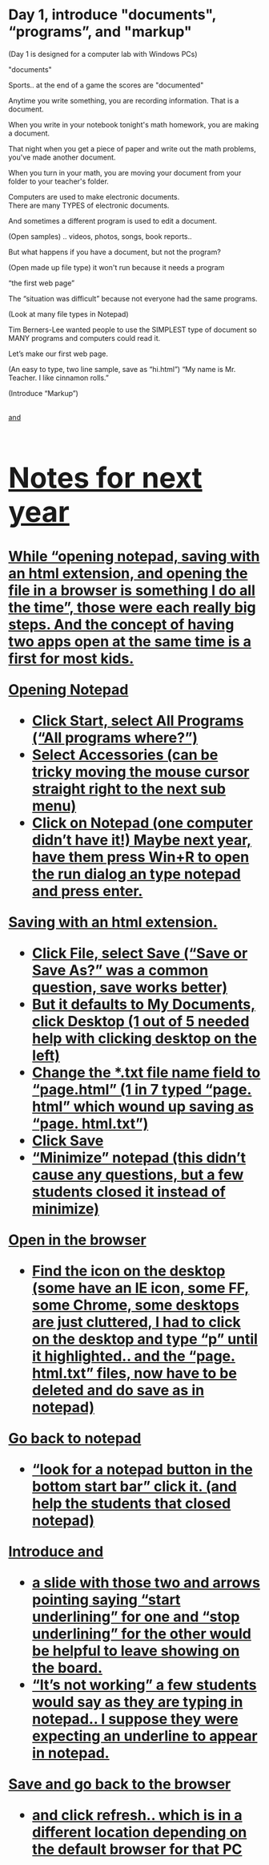 Day 1, introduce "documents", “programs”, and "markup"
===============================================

(Day 1 is designed for a computer lab with Windows PCs)




"documents"

Sports.. at the end of a game the scores are "documented"

Anytime you write something, you are recording information. That is a document.

When you write in your notebook tonight's math homework, you are making a document.

That night when you get a piece of paper and write out the math problems, you've made another document.

When you turn in your math, you are moving your document from your folder to your teacher's folder.

Computers are used to make electronic documents.  
There are many TYPES of electronic documents.

And sometimes a different program is used to edit a document.

(Open samples) .. videos, photos, songs, book reports..

But what happens if you have a document, but not the program?

(Open made up file type)  it won't run because it needs a program


“the first web page”

The “situation was difficult” because not everyone had the same programs.

(Look at many file types in Notepad)


Tim Berners-Lee wanted people to use the SIMPLEST type of document so MANY programs and computers could read it.


Let’s make our first web page.

(An easy to type, two line sample, save as “hi.html”)
“My name is Mr. Teacher. 
I like cinnamon rolls.”

(Introduce “Markup”)

<u> <br> and <h1> <b>



Notes for next year
===================
While “opening notepad, saving with an html extension, and opening the file in a browser is something I do all the time”, those were each really big steps.  And the concept of having two apps open at the same time is a first for most kids.

Opening Notepad
 - Click Start, select All Programs (“All programs where?”)
 - Select Accessories (can be tricky moving the mouse cursor straight right to the next sub menu)
 - Click on Notepad (one computer didn’t have it!)
Maybe next year, have them press Win+R to open the run dialog an type notepad and press enter.

Saving with an html extension.
 - Click File, select Save (“Save or Save As?” was a common question, save works better)
 - But it defaults to My Documents, click Desktop (1 out of 5 needed help with clicking desktop on the left)
 - Change the *.txt file name field to “page.html”  (1 in 7 typed “page. html” which wound up saving as “page. html.txt”)
 - Click Save
 - “Minimize” notepad (this didn’t cause any questions, but a few students closed it instead of minimize)

Open in the browser
 - Find the icon on the desktop (some have an IE icon, some FF, some Chrome, some desktops are just cluttered, I had to click on the desktop and type “p” until it highlighted.. and the “page. html.txt” files, now have to be deleted and do save as in notepad)

Go back to notepad
 - “look for a notepad button in the bottom start bar”  click it. (and help the students that closed notepad)

Introduce <u> and </u>
 - a slide with those two and arrows pointing saying “start underlining” for one and “stop underlining” for the other would be helpful to leave showing on the board.
 - “It’s not working” a few students would say as they are typing in notepad.. I suppose they were expecting an underline to appear in notepad.

Save and go back to the browser
 - and click refresh.. which is in a different location depending on the default browser for that PC




